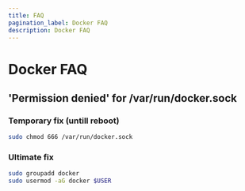 ```yaml
---
title: FAQ
pagination_label: Docker FAQ
description: Docker FAQ
---
```


# Docker FAQ

## 'Permission denied' for /var/run/docker.sock

### Temporary fix (untill reboot)

```bash
sudo chmod 666 /var/run/docker.sock
```

### Ultimate fix

```bash
sudo groupadd docker
sudo usermod -aG docker $USER
```
